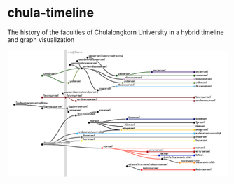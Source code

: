# chula-timeline
The history of the faculties of Chulalongkorn University in a hybrid timeline and graph visualization

![Screeshot](thumbnail.png)